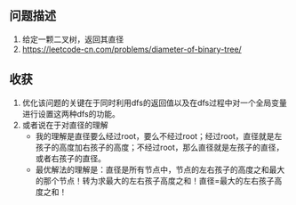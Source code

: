 ## 问题描述
1. 给定一颗二叉树，返回其直径
2. https://leetcode-cn.com/problems/diameter-of-binary-tree/

## 收获
1. 优化该问题的关键在于同时利用dfs的返回值以及在dfs过程中对一个全局变量进行设置这两种dfs的功能。
2. 或者说在于对直径的理解
	- 我的理解是直径要么经过root，要么不经过root；经过root，直径就是左孩子的高度加右孩子的高度；不经过root，那么直径就是左孩子的直径，或者右孩子的直径。
	- 最优解法的理解是：直径是所有节点中，节点的左右孩子的高度之和最大的那个节点！转为求最大的左右孩子高度之和！直径=最大的左右孩子高度之和！
